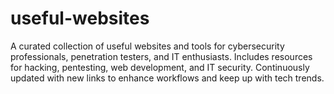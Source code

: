 # useful-websites
A curated collection of useful websites and tools for cybersecurity professionals, penetration testers, and IT enthusiasts. Includes resources for hacking, pentesting, web development, and IT security. Continuously updated with new links to enhance workflows and keep up with tech trends.
